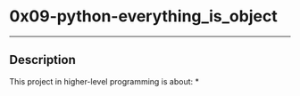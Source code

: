 # 0x09-python-everything_is_object
---
## Description

This project in higher-level programming is about:
*